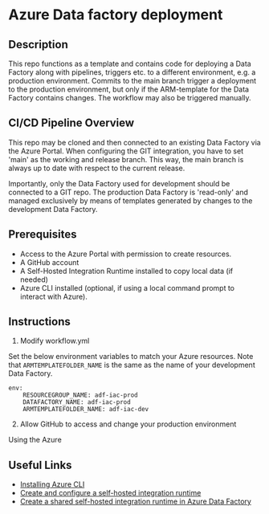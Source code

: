 # Azure Data factory deployment

## Description

This repo functions as a template and contains code for deploying a Data Factory along with pipelines, triggers etc. to a different environment, e.g. a production environment. Commits to the main branch trigger a deployment to the production environment, but only if the ARM-template for the Data Factory contains changes. The workflow may also be triggered manually.

## CI/CD Pipeline Overview

This repo may be cloned and then connected to an existing Data Factory via the Azure Portal. When configuring the GIT integration, you have to set 'main' as the working and release branch. This way, the main branch is always up to date with respect to the current release. 

Importantly, only the Data Factory used for development should be connected to a GIT repo. The production Data Factory is 'read-only' and managed exclusively by means of templates generated by changes to the development Data Factory.

## Prerequisites

- Access to the Azure Portal with permission to create resources.
- A GitHub account
- A Self-Hosted Integration Runtime installed to copy local data (if needed)
- Azure CLI installed (optional, if using a local command prompt to interact with Azure).

## Instructions

1. Modify workflow.yml

Set the below environment variables to match your Azure resources. Note that `ARMTEMPLATEFOLDER_NAME` is the same as the name of your development Data Factory.

```
env:
    RESOURCEGROUP_NAME: adf-iac-prod
    DATAFACTORY_NAME: adf-iac-prod
    ARMTEMPLATEFOLDER_NAME: adf-iac-dev
```

2. Allow GitHub to access and change your production environment

Using the Azure



## Useful Links
- [Installing Azure CLI](https://learn.microsoft.com/en-us/cli/azure/install-azure-cli)
- [Create and configure a self-hosted integration runtime]('https://learn.microsoft.com/en-us/azure/data-factory/create-self-hosted-integration-runtime?tabs=data-factory')
- [Create a shared self-hosted integration runtime in Azure Data Factory]('https://learn.microsoft.com/en-us/azure/data-factory/create-shared-self-hosted-integration-runtime-powershell?source=recommendations#create-a-shared-self-hosted-integration-runtime-in-azure-data-factory-1')
